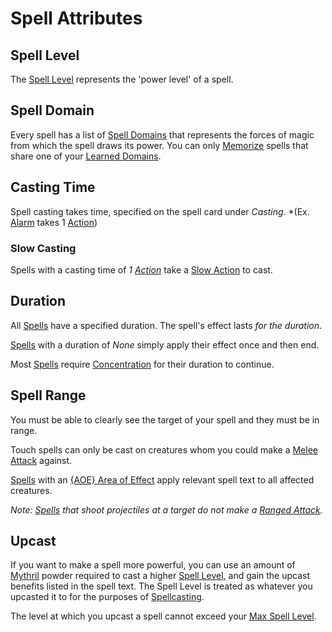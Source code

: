 # Spell Attributes

## Spell Level

The [Spell Level](Spell%20Level.md) represents the 'power level' of a spell.

## Spell Domain

Every spell has a list of [Spell Domains](Spell%20Domains/{Spell%20Domains}.md) that represents the forces of magic from which the spell draws its power. You can only [Memorize](../Spellcasting/Spell%20Learning/Spell%20Memorization.md) spells that share one of your [Learned Domains](../Spellcasting/Spell%20Learning/Learned%20Domains.md).

## Casting Time

Spell casting takes time, specified on the spell card under *Casting*.
*(Ex. [Alarm](Spells%20by%20Level/Level%201/Alarm.md) takes 1 [Action](../../Game%20Procedures/Core%20Procedures/Action.md))

### Slow Casting

Spells with a casting time of *1 [Action](../../Game%20Procedures/Core%20Procedures/Action.md)* take a [Slow Action](../../Game%20Procedures/Core%20Procedures/Action.md#Slow%20Action) to cast.

## Duration

All [Spells](../Spells.md) have a specified duration. The spell's effect lasts *for the duration*.

[Spells](../Spells.md) with a duration of *None* simply apply their effect once and then end.

Most [Spells](../Spells.md) require [Concentration](Concentration.md) for their duration to continue.

## Spell Range

You must be able to clearly see the target of your spell and they must be in range.

Touch spells can only be cast on creatures whom you could make a [Melee Attack](../../Game%20Procedures/Combat/Melee%20Attack.md) against.

[Spells](../Spells.md) with an [{AOE} Area of Effect](Areas%20of%20Effect/{AOE}%20Area%20of%20Effect.md) apply relevant spell text to all affected creatures.

*Note: [Spells](../Spells.md) that shoot projectiles at a target do not make a [Ranged Attack](../../Game%20Procedures/Combat/Ranged%20Attack.md).*

## Upcast

If you want to make a spell more powerful, you can use an amount of [Mythril](../Spellcasting/Mythril.md) powder required to cast a higher [Spell Level](Spell%20Level.md), and gain the upcast benefits listed in the spell text. The Spell Level is treated as whatever you upcasted it to for the purposes of [Spellcasting](../Spellcasting/Spellcasting.md).

The level at which you upcast a spell cannot exceed your [Max Spell Level](Spell%20Level.md#Max%20Spell%20Level).
